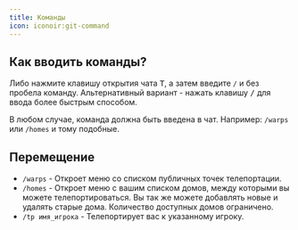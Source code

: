 ```yaml
---
title: Команды
icon: iconoir:git-command
---
```


## Как вводить команды?

Либо нажмите клавишу открытия чата <kbd>T</kbd>, а затем введите `/` и без пробела команду.
Альтернативный вариант - нажать клавишу <kbd>/</kbd> для ввода более быстрым способом.

В любом случае, команда должна быть введена в чат. Например: `/warps` или `/homes` и тому подобные.

## Перемещение

- `/warps` - Откроет меню со списком публичных точек телепортации.
- `/homes` - Откроет меню с вашим списком домов, между которыми вы можете телепортироваться. Вы так же можете добавлять новые и удалять старые дома. Количество доступных домов ограничено.
- `/tp имя_игрока` - Телепортирует вас к указанному игроку.
